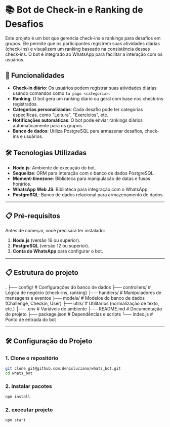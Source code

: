 # 📚 Bot de Check-in e Ranking de Desafios

Este projeto é um bot que gerencia check-ins e rankings para desafios em grupos. Ele permite que os participantes registrem suas atividades diárias (check-ins) e visualizem um ranking baseado na consistência desses check-ins. O bot é integrado ao WhatsApp para facilitar a interação com os usuários.

## 🚀 Funcionalidades

- **Check-in diário**: Os usuários podem registrar suas atividades diárias usando comandos como `ta pago <categoria>`.
- **Ranking**: O bot gera um ranking diário ou geral com base nos check-ins registrados.
- **Categorias personalizadas**: Cada desafio pode ter categorias específicas, como "Leitura", "Exercícios", etc.
- **Notificações automáticas**: O bot pode enviar rankings diários automaticamente para os grupos.
- **Banco de dados**: Utiliza PostgreSQL para armazenar desafios, check-ins e usuários.

## 🛠️ Tecnologias Utilizadas

- **Node.js**: Ambiente de execução do bot.
- **Sequelize**: ORM para interação com o banco de dados PostgreSQL.
- **Moment-timezone**: Biblioteca para manipulação de datas e fusos horários.
- **WhatsApp Web JS**: Biblioteca para integração com o WhatsApp.
- **PostgreSQL**: Banco de dados relacional para armazenamento de dados.

---

## 📋 Pré-requisitos

Antes de começar, você precisará ter instalado:

1. **Node.js** (versão 16 ou superior).
2. **PostgreSQL** (versão 12 ou superior).
3. **Conta do WhatsApp** para configurar o bot.

---

## 📋 Estrutura do projeto

.
├── config/                  # Configurações do banco de dados
├── controllers/             # Lógica de negócio (check-ins, ranking)
├── handlers/                # Manipuladores de mensagens e eventos
├── models/                  # Modelos do banco de dados (Challenge, Checkin, User)
├── utils/                   # Utilitários (normalização de texto, etc.)
├── .env                     # Variáveis de ambiente
├── README.md                # Documentação do projeto
├── package.json             # Dependências e scripts
└── index.js                # Ponto de entrada do bot

---

## 🛠️ Configuração do Projeto

### 1. Clone o repositório

```bash
git clone git@github.com:denisluciano/whats_bot.git
cd whats_bot
```

### 2. instalar pacotes

```bash
npm install
```

### 2. executar projeto

```bash
npm start
```
